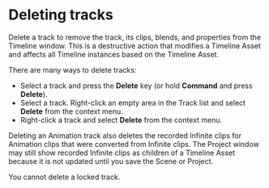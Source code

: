 # Deleting tracks

Delete a track to remove the track, its clips, blends, and properties from the Timeline window. This is a destructive action that modifies a Timeline Asset and affects all Timeline instances based on the Timeline Asset. 

There are many ways to delete tracks:

* Select a track and press the **Delete** key (or hold **Command** and press **Delete**).
* Select a track. Right-click an empty area in the Track list and select **Delete** from the context menu.
* Right-click a track and select **Delete** from the context menu.

Deleting an Animation track also deletes the recorded Infinite clips for Animation clips that were converted from Infinite clips. The Project window may still show recorded Infinite clips as children of a Timeline Asset because it is not updated until you save the Scene or Project. 

You cannot delete a locked track.
   
